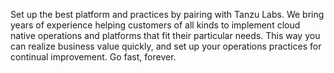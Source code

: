 Set up the best platform and practices by pairing with Tanzu Labs.  We bring years of experience helping customers of all kinds to implement cloud native operations and platforms that fit their particular needs.  This way you can realize business value quickly, and set up your operations practices for continual improvement.  Go fast, forever.
